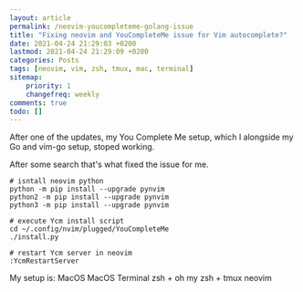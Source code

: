 ```yaml
---
layout: article
permalink: /neovim-youcompleteme-golang-issue
title: "Fixing neovim and YouCompleteMe issue for Vim autocomplete?"
date: 2021-04-24 21:29:03 +0200
lastmod: 2021-04-24 21:29:09 +0200
categories: Posts
tags: [neovim, vim, zsh, tmux, mac, terminal]
sitemap:
    priority: 1
    changefreq: weekly
comments: true
todo: []
---
```


After one of the updates, my You Complete Me setup, which I alongside my Go and vim-go setup, stoped working.

After some search that's what fixed the issue for me.

    # isntall neovim python
    python -m pip install --upgrade pynvim
    python2 -m pip install --upgrade pynvim
    python3 -m pip install --upgrade pynvim

    # execute Ycm install script
    cd ~/.config/nvim/plugged/YouCompleteMe
    ./install.py

    # restart Ycm server in neovim
    :YcmRestartServer

My setup is:
    MacOS
    MacOS Terminal
    zsh + oh my zsh + tmux
    neovim
